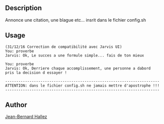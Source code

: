 <!---
IMPORTANT
=========
This README.md is displayed in the WebStore as well as within Jarvis app
Please do not change the structure of this file
Fill-in Description, Usage & Author sections
Make sure to rename the [en] folder into the language code your plugin is written in (ex: fr, es, de, it...)
For multi-language plugin:
- clone the language directory and translate commands/functions.sh
- optionally write the Description / Usage sections in several languages
-->
## Description
Annonce une citation, une blague etc... insrit dans le fichier config.sh

## Usage
```
(31/12/16 Correction de compatibilité avec Jarvis UI)
You: proverbe
Jarvis: Ok, Le succes a une formule simple... fais de ton mieux

You: proverbe
Jarvis: Ok, Derriere chaque accomplissement, une personne a dabord pris la decision d essayer !

----------------------------------------------------------------------
ATTENTION: dans le fichier config.sh ne jamais mettre d'apostrophe !!!
----------------------------------------------------------------------

```

## Author
[Jean-Bernard Hallez](https://github.com/Jean-Bernard-Hallez/jarvis-lacitation)

